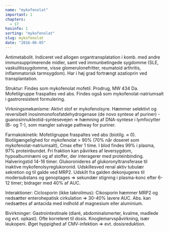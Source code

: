 ```yaml
---
name: "mykofenolat"
important: 1
chapters:  
  - 17
hasinfo: 1
sorting: "mykofenolat"
slug: mykofenolat
date: "2016-06-05"
---
```


Antimetabolit. Indiceret ved allogen organtransplatation i komb. med andre immunsupprimerende midler, samt ved immunbetingede sygdomme (SLE, vaskulitissygdomme, visse glomerulonefritter, reumatoid arthritis, inflammatorisk tarmsygdom). Har i høj grad fortrængt azatioprin ved transplantation.

Struktur: Findes som mykofenolat mofetil. Prodrug, MW 434 Da. Mofetilgruppe fraspaltes ved abs. Findes også som mykofenolat-natriumsalt i gastroresistent formulering.

Virkningsmekanisme: Aktivt stof er mykofenolsyre. Hæmmer selektivt og reversibelt inosinmonofosfatdehydrogenase (de novo syntese af puriner) - guanosinnukleotid-syntesevejen => hæmning af DNA-syntese i lymfocytter (B- og T-), som mangler salvage pathway for puriner.

Farmakokinetik: Mofetilgruppe fraspaltes ved abs (biotilg. ≈ 0). Biotilgængelighed for mykofenolat > 90% (70% når doseret som mykofenolat-natriumsalt), Cmax efter 1 time. I blod findes 99% i plasma, 97% proteinbundet. Fri fraktion kan påvirkes af leversygdom, hypoalbuminæmi og af stoffer, der interagerer med proteinbinding. Halveringstid 14-16 timer. Glukoronideres af glukoronyltransferase til inaktive mykofenolsyreglukoronid. Udskillesved renal aktiv tubulær sekretion og til galde ved MRP2. Udskilt fra galden dekonjugeres til modersubstans og genoptages => sekundær stigning i plasma-konc efter 6-12 timer; bidrager med 40% af AUC. 

Interaktioner: Ciclosporin (ikke takrolimus): Cikosporin hæmmer MRP2 og nedsætter enterohepatisk cirkulation => 30-40% lavere AUC. Abs. kan nedsættes af antacida med indhold af magnesium eller aluminium.

Bivirkninger: Gastrointestinale (diaré, abdominalsmerter, kvalme, madlede og evt. opkast). Ofte korreleret til dosis. Knoglemarvspåvirkning, især leukopeni. Øget hyppighed af CMV-infektion => evt. dosisreduktion.
